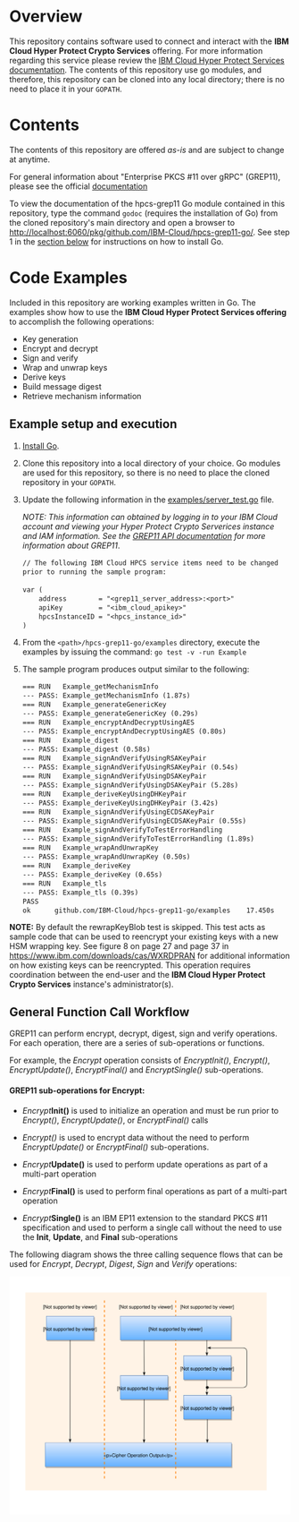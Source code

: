 # Overview

This repository contains software used to connect and interact with the **IBM Cloud Hyper Protect Crypto Services**  offering. For more information regarding this service please review the [IBM Cloud Hyper Protect Services documentation](https://cloud.ibm.com/docs/services/hs-crypto?topic=hs-crypto-get-started). The contents of this repository use go modules, and therefore, this repository can be cloned into any local directory; there is no need to place it in your `GOPATH`.

# Contents

The contents of this repository are offered *as-is* and are subject to change at anytime.

For general information about "Enterprise PKCS #11 over gRPC" (GREP11), please see the official [documentation](https://cloud.ibm.com/docs/hs-crypto?topic=hs-crypto-introduce-cloud-hsm#access-cloud-hsm-pkcs11)

To view the documentation of the hpcs-grep11 Go module contained in this repository, type the command `godoc` (requires the installation of Go) from the cloned repository's main directory
and open a browser to [http://localhost:6060/pkg/github.com/IBM-Cloud/hpcs-grep11-go/](http://localhost:6060/pkg/github.com/IBM-Cloud/hpcs-grep11-go/).  See step 1 in the [section below](#example-setup-and-execution) for instructions on how to install Go.

# Code Examples

Included in this repository are working examples written in Go. The examples show how to use the **IBM Cloud Hyper Protect Services offering** to accomplish the following operations:

* Key generation
* Encrypt and decrypt
* Sign and verify
* Wrap and unwrap keys
* Derive keys
* Build message digest
* Retrieve mechanism information
  
## Example setup and execution

1. [Install Go](https://golang.org/doc/install).

2. Clone this repository into a local directory of your choice. Go modules are used for this
   repository, so there is no need to place the cloned repository in your `GOPATH`.

3. Update the following information in the [examples/server_test.go](examples/server_test.go#L35-L39) file.  

	*NOTE: This information can obtained by logging in to your IBM Cloud account and viewing your Hyper Protect Crypto Serverices instance and IAM information. See the [GREP11 API documentation](https://cloud.ibm.com/docs/services/hs-crypto?topic=hs-crypto-grep11-api-ref) for more information about GREP11*.

	```Golang
    // The following IBM Cloud HPCS service items need to be changed prior to running the sample program:

    var (
        address        = "<grep11_server_address>:<port>"
        apiKey         = "<ibm_cloud_apikey>"
        hpcsInstanceID = "<hpcs_instance_id>"
    )
	```
		

4. From the `<path>/hpcs-grep11-go/examples` directory, execute the examples by issuing the command: `go test -v -run Example`

5. The sample program produces output similar to the following:

    ```
    === RUN   Example_getMechanismInfo
    --- PASS: Example_getMechanismInfo (1.87s)
    === RUN   Example_generateGenericKey
    --- PASS: Example_generateGenericKey (0.29s)
    === RUN   Example_encryptAndDecryptUsingAES
    --- PASS: Example_encryptAndDecryptUsingAES (0.80s)
    === RUN   Example_digest
    --- PASS: Example_digest (0.58s)
    === RUN   Example_signAndVerifyUsingRSAKeyPair
    --- PASS: Example_signAndVerifyUsingRSAKeyPair (0.54s)
    === RUN   Example_signAndVerifyUsingDSAKeyPair
    --- PASS: Example_signAndVerifyUsingDSAKeyPair (5.28s)
    === RUN   Example_deriveKeyUsingDHKeyPair
    --- PASS: Example_deriveKeyUsingDHKeyPair (3.42s)
    === RUN   Example_signAndVerifyUsingECDSAKeyPair
    --- PASS: Example_signAndVerifyUsingECDSAKeyPair (0.55s)
    === RUN   Example_signAndVerifyToTestErrorHandling
    --- PASS: Example_signAndVerifyToTestErrorHandling (1.89s)
    === RUN   Example_wrapAndUnwrapKey
    --- PASS: Example_wrapAndUnwrapKey (0.50s)
    === RUN   Example_deriveKey
    --- PASS: Example_deriveKey (0.65s)
    === RUN   Example_tls
    --- PASS: Example_tls (0.39s)
    PASS
    ok      github.com/IBM-Cloud/hpcs-grep11-go/examples    17.450s
    ```

**NOTE:** By default the rewrapKeyBlob test is skipped.  This test acts as sample code that can be used to reencrypt your existing keys with a new HSM wrapping key.  See figure 8 on page 27 and page 37 in https://www.ibm.com/downloads/cas/WXRDPRAN for additional information on how existing keys can be reencrypted.  This operation requires coordination between the end-user and the **IBM Cloud Hyper Protect Crypto Services** instance's administrator(s).

## General Function Call Workflow

GREP11 can perform encrypt, decrypt, digest, sign and verify operations. For each operation, there are a series of sub-operations or functions.  

For example, the *Encrypt* operation consists of *EncryptInit()*, *Encrypt()*, *EncryptUpdate()*, *EncryptFinal()* and *EncryptSingle()* sub-operations.

#### GREP11 sub-operations for Encrypt:

- *Encrypt***Init()** is used to initialize an operation and must be run prior to *Encrypt()*, *EncryptUpdate()*, or *EncryptFinal()* calls

- *Encrypt()* is used to encrypt data without the need to perform *EncryptUpdate()* or *EncryptFinal()* sub-operations.

- *Encrypt***Update()** is used to perform update operations as part of a multi-part operation

- *Encrypt***Final()** is used to perform final operations as part of a multi-part operation

- *Encrypt***Single()** is an IBM EP11 extension to the standard PKCS #11 specification and used to perform a single call without the need to use the **Init**, **Update**, and **Final** sub-operations

The following diagram shows the three calling sequence flows that can be used for *Encrypt*, *Decrypt*, *Digest*, *Sign* and *Verify* operations:

![function work flow](func_workflow.svg)
